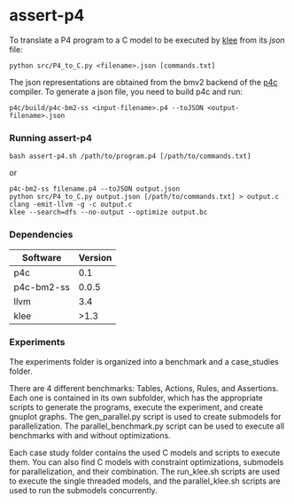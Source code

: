 # assert-p4

To translate a P4 program to a C model to be executed by [klee](https://github.com/klee/klee) from its *json* file:

`python src/P4_to_C.py <filename>.json [commands.txt]`

The json representations are obtained from the bmv2 backend of the [p4c](https://github.com/p4lang/p4c) compiler. To generate a json file, you need to build p4c and run:

`p4c/build/p4c-bm2-ss <input-filename>.p4 --toJSON <output-filename>.json`

### Running assert-p4

```
bash assert-p4.sh /path/to/program.p4 [/path/to/commands.txt]
```

or

```
p4c-bm2-ss filename.p4 --toJSON output.json
python src/P4_to_C.py output.json [/path/to/commands.txt] > output.c
clang -emit-llvm -g -c output.c
klee --search=dfs --no-output --optimize output.bc
```

### Dependencies

| Software      | Version   |
| ------------- | --------- |
| p4c           | 0.1       |
| p4c-bm2-ss    | 0.0.5     |
| llvm          | 3.4       |
| klee          | >1.3      |

### Experiments

The experiments folder is organized into a benchmark and a case\_studies folder.

There are 4 different benchmarks: Tables, Actions, Rules, and Assertions. Each one is contained in its own subfolder, which has the appropriate scripts to generate the programs, execute the experiment, and create gnuplot graphs. The gen\_parallel.py script is used to create submodels for parallelization. The parallel\_benchmark.py script can be used to execute all benchmarks with and without optimizations.

Each case study folder contains the used C models and scripts to execute them. You can also find C models with constraint optimizations, submodels for parallelization, and their combination. The run\_klee.sh scripts are used to execute the single threaded models, and the parallel\_klee.sh scripts are used to run the submodels concurrently. 

